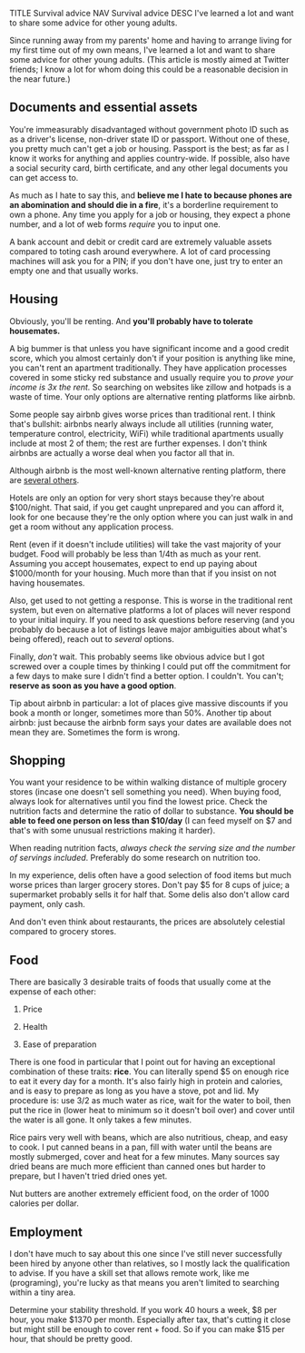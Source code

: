 TITLE Survival advice
NAV Survival advice
DESC I've learned a lot and want to share some advice for other young adults.

Since running away from my parents' home and having to arrange living for my first time out of my own means, I've learned a lot and want to share some advice for other young adults. (This article is mostly aimed at Twitter friends; I know a lot for whom doing this could be a reasonable decision in the near future.)

## Documents and essential assets

You're immeasurably disadvantaged without government photo ID such as as a driver's license, non-driver state ID or passport. Without one of these, you pretty much can't get a job or housing. Passport is the best; as far as I know it works for anything and applies country-wide. If possible, also have a social security card, birth certificate, and any other legal documents you can get access to.

As much as I hate to say this, and **believe me I hate to because phones are an abomination and should die in a fire**, it's a borderline requirement to own a phone. Any time you apply for a job or housing, they expect a phone number, and a lot of web forms *require* you to input one.

A bank account and debit or credit card are extremely valuable assets compared to toting cash around everywhere. A lot of card processing machines will ask you for a PIN; if you don't have one, just try to enter an empty one and that usually works.

## Housing

Obviously, you'll be renting. And **you'll probably have to tolerate housemates.**

A big bummer is that unless you have significant income and a good credit score, which you almost certainly don't if your position is anything like mine, you can't rent an apartment traditionally. They have application processes covered in some sticky red substance and usually require you to *prove your income is 3x the rent.* So searching on websites like zillow and hotpads is a waste of time. Your only options are alternative renting platforms like airbnb.

Some people say airbnb gives worse prices than traditional rent. I think that's bullshit: airbnbs nearly always include all utilities (running water, temperature control, electricity, WiFi) while traditional apartments usually include at most 2 of them; the rest are further expenses. I don't think airbnbs are actually a worse deal when you factor all that in.

Although airbnb is the most well-known alternative renting platform, there are [several others](https://blog.tortugabackpacks.com/airbnb-competitors/).

Hotels are only an option for very short stays because they're about $100/night. That said, if you get caught unprepared and you can afford it, look for one because they're the only option where you can just walk in and get a room without any application process.

Rent (even if it doesn't include utilities) will take the vast majority of your budget. Food will probably be less than 1/4th as much as your rent. Assuming you accept housemates, expect to end up paying about $1000/month for your housing. Much more than that if you insist on not having housemates.

Also, get used to not getting a response. This is worse in the traditional rent system, but even on alternative platforms a lot of places will never respond to your initial inquiry. If you need to ask questions before reserving (and you probably do because a lot of listings leave major ambiguities about what's being offered), reach out to *several* options.

Finally, *don't* wait. This probably seems like obvious advice but I got screwed over a couple times by thinking I could put off the commitment for a few days to make sure I didn't find a better option. I couldn't. You can't; **reserve as soon as you have a good option**.

Tip about airbnb in particular: a lot of places give massive discounts if you book a month or longer, sometimes more than 50%. Another tip about airbnb: just because the airbnb form says your dates are available does not mean they are. Sometimes the form is wrong.

## Shopping

You want your residence to be within walking distance of multiple grocery stores (incase one doesn't sell something you need). When buying food, always look for alternatives until you find the lowest price. Check the nutrition facts and determine the ratio of dollar to substance. **You should be able to feed one person on less than $10/day** (I can feed myself on $7 and that's with some unusual restrictions making it harder).

When reading nutrition facts, *always check the serving size and the number of servings included*. Preferably do some research on nutrition too.

In my experience, delis often have a good selection of food items but much worse prices than larger grocery stores. Don't pay $5 for 8 cups of juice; a supermarket probably sells it for half that. Some delis also don't allow card payment, only cash.

And don't even think about restaurants, the prices are absolutely celestial compared to grocery stores.

## Food

There are basically 3 desirable traits of foods that usually come at the expense of each other:

1. Price

2. Health

3. Ease of preparation

There is one food in particular that I point out for having an exceptional combination of these traits: **rice**. You can literally spend $5 on enough rice to eat it every day for a month. It's also fairly high in protein and calories, and is easy to prepare as long as you have a stove, pot and lid. My procedure is: use 3/2 as much water as rice, wait for the water to boil, then put the rice in (lower heat to minimum so it doesn't boil over) and cover until the water is all gone. It only takes a few minutes.

Rice pairs very well with beans, which are also nutritious, cheap, and easy to cook. I put canned beans in a pan, fill with water until the beans are mostly submerged, cover and heat for a few minutes. Many sources say dried beans are much more efficient than canned ones but harder to prepare, but I haven't tried dried ones yet.

Nut butters are another extremely efficient food, on the order of 1000 calories per dollar.

<!-- By the way, vegan milk substitutes exist that are nutritionally and gustatorily similar to cow milk. Soy and oat milk in particular. -->

## Employment

I don't have much to say about this one since I've still never successfully been hired by anyone other than relatives, so I mostly lack the qualification to advise. If you have a skill set that allows remote work, like me (programing), you're lucky as that means you aren't limited to searching within a tiny area.

Determine your stability threshold. If you work 40 hours a week, $8 per hour, you make $1370 per month. Especially after tax, that's cutting it close but might still be enough to cover rent + food. So if you can make $15 per hour, that should be pretty good.
